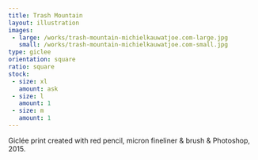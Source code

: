 ```yaml
---
title: Trash Mountain
layout: illustration
images:
 - large: /works/trash-mountain-michielkauwatjoe.com-large.jpg
   small: /works/trash-mountain-michielkauwatjoe.com-small.jpg
type: giclee
orientation: square
ratio: square
stock:
 - size: xl
   amount: ask
 - size: l
   amount: 1
 - size: m
   amount: 1
---
```


Giclée print created with red pencil, micron fineliner & brush & Photoshop, 2015.
